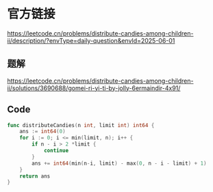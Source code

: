# 官方链接
https://leetcode.cn/problems/distribute-candies-among-children-ii/description/?envType=daily-question&envId=2025-06-01

## 题解
https://leetcode.cn/problems/distribute-candies-among-children-ii/solutions/3690688/gomei-ri-yi-ti-by-jolly-6ermaindir-4x91/

## Code
```go
func distributeCandies(n int, limit int) int64 {
    ans := int64(0)
    for i := 0; i <= min(limit, n); i++ {
        if n - i > 2 *limit {
            continue
        }
        ans += int64(min(n-i, limit) - max(0, n - i - limit) + 1)
    }
    return ans
}
```